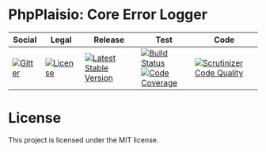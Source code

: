 # PhpPlaisio: Core Error Logger

<table>
<thead>
<tr>
<th>Social</th>
<th>Legal</th>
<th>Release</th>
<th>Test</th>
<th>Code</th>
</tr>
</thead>
<tbody>
<tr>
<td>
<a href="https://gitter.im/PhpPlaisio/PhpPlaisio"><img src="https://badges.gitter.im/PhpPlaisio/PhpPlaisio.svg" alt="Gitter"/></a>
</td>
<td>
<a href="https://packagist.org/packages/plaisio/error-logger-core"><img src="https://poser.pugx.org/plaisio/error-logger-core/license" alt="License"/></a>
</td>
<td>
<a href="https://packagist.org/packages/plaisio/error-logger-core"><img src="https://poser.pugx.org/plaisio/error-logger-core/v/stable" alt="Latest Stable Version"/></a>
</td>
<td>
<a href="https://travis-ci.com/PhpPlaisio/error-logger-core"><img src="https://travis-ci.com/PhpPlaisio/error-logger-core.svg?branch=master" alt="Build Status"/></a><br/>
<a href="https://scrutinizer-ci.com/g/PhpPlaisio/error-logger-core/?branch=master"><img src="https://scrutinizer-ci.com/g/PhpPlaisio/error-logger-core/badges/coverage.png?b=master" alt="Code Coverage"/></a>
</td>
<td>
<a href="https://scrutinizer-ci.com/g/PhpPlaisio/error-logger-core/?branch=master"><img src="https://scrutinizer-ci.com/g/PhpPlaisio/error-logger-core/badges/quality-score.png?b=master" alt="Scrutinizer Code Quality"/></a>
</td>
</tr>
</tbody>
</table>     

# License

This project is licensed under the MIT license.

